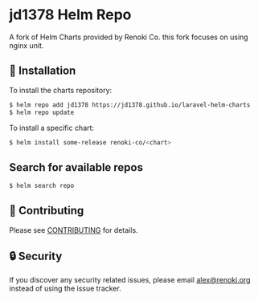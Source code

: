 jd1378 Helm Repo
====================

A fork of Helm Charts provided by Renoki Co. this fork focuses on using nginx unit.

## 🚀 Installation

To install the charts repository:

```bash
$ helm repo add jd1378 https://jd1378.github.io/laravel-helm-charts
$ helm repo update
```

To install a specific chart:

```bash
$ helm install some-release renoki-co/<chart>
```

## Search for available repos

```bash
$ helm search repo
```

## 🤝 Contributing

Please see [CONTRIBUTING](CONTRIBUTING.md) for details.

## 🔒  Security

If you discover any security related issues, please email alex@renoki.org instead of using the issue tracker.
